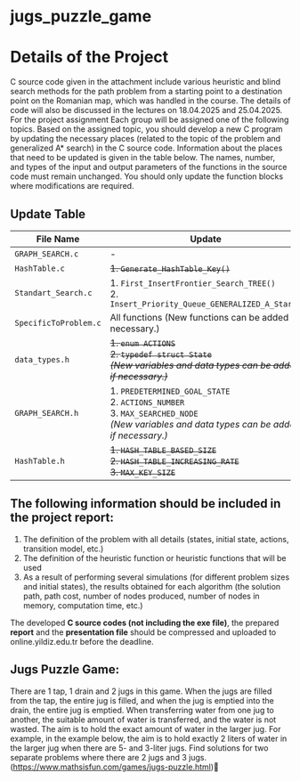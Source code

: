# jugs_puzzle_game
# Details of the Project

C source code given in the attachment include various heuristic and blind search methods for the path problem from a starting point to a destination point on the Romanian map, which was handled in the course. The details of code will also be discussed in the lectures on 18.04.2025 and 25.04.2025. For the project assignment Each group will be assigned one of the following topics. Based on the assigned topic, you should develop a new C program by updating the necessary places (related to the topic of the problem and generalized A* search) in the C source code. Information about the places that need to be updated is given in the table below. The names, number, and types of the input and output parameters of the functions in the source code must remain unchanged. You should only update the function blocks where modifications are required.

## Update Table

| File Name             | Update                                                                                                                               |
| --------------------- | ------------------------------------------------------------------------------------------------------------------------------------ |
| `GRAPH_SEARCH.c`      | -                                                                                                                                    |
| `HashTable.c`         | ~~1. `Generate_HashTable_Key()`~~                                                                                                       |
| `Standart_Search.c`   | 1. `First_InsertFrontier_Search_TREE()` <br> 2. `Insert_Priority_Queue_GENERALIZED_A_Star()`                                            |
| `SpecificToProblem.c` | All functions (New functions can be added if necessary.)                                                                          |
| `data_types.h`        | ~~1. `enum ACTIONS` <br> 2. `typedef struct State` <br> *(New variables and data types can be added if necessary.)*~~                       |
| `GRAPH_SEARCH.h`      | 1. `PREDETERMINED_GOAL_STATE` <br> 2. `ACTIONS_NUMBER` <br> 3. `MAX_SEARCHED_NODE` <br> *(New variables and data types can be added if necessary.)* |
| `HashTable.h`         | ~~1. `HASH_TABLE_BASED_SIZE` <br> 2. `HASH_TABLE_INCREASING_RATE` <br> 3. `MAX_KEY_SIZE`~~                                                |

## The following information should be included in the project report:

1.  The definition of the problem with all details (states, initial state, actions, transition model, etc.)
2.  The definition of the heuristic function or heuristic functions that will be used
3.  As a result of performing several simulations (for different problem sizes and initial states), the results obtained for each algorithm (the solution path, path cost, number of nodes produced, number of nodes in memory, computation time, etc.)


The developed **C source codes (not including the exe file)**, the prepared **report** and the **presentation file** should be compressed and uploaded to online.yildiz.edu.tr before the deadline.

## Jugs Puzzle Game:

There are 1 tap, 1 drain and 2 jugs in this game. When the jugs are filled
from the tap, the entire jug is filled, and when the jug is emptied into the drain, the entire jug is
emptied. When transferring water from one jug to another, the suitable amount of water is
transferred, and the water is not wasted. The aim is to hold the exact amount of water in the
larger jug. For example, in the example below, the aim is to hold exactly 2 liters of water in the
larger jug when there are 5- and 3-liter jugs. Find solutions for two separate problems where
there are 2 jugs and 3 jugs.
(https://www.mathsisfun.com/games/jugs-puzzle.html)
